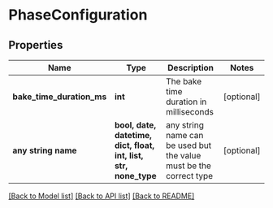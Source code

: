# PhaseConfiguration


## Properties
Name | Type | Description | Notes
------------ | ------------- | ------------- | -------------
**bake_time_duration_ms** | **int** | The bake time duration in milliseconds | [optional] 
**any string name** | **bool, date, datetime, dict, float, int, list, str, none_type** | any string name can be used but the value must be the correct type | [optional]

[[Back to Model list]](../README.md#documentation-for-models) [[Back to API list]](../README.md#documentation-for-api-endpoints) [[Back to README]](../README.md)


